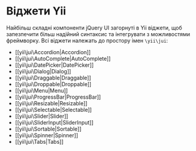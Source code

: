 Віджети Yii
===========

Найбільш складні компоненти jQuery UI загорнуті в Yii віджети, щоб запезпечити більш надійний синтаксис
та інтегрувати з можливостями фреймворку. Всі віджети належать до простору імен `\yii\jui`:

 - [[yii\jui\Accordion|Accordion]]
 - [[yii\jui\AutoComplete|AutoComplete]]
 - [[yii\jui\DatePicker|DatePicker]]
 - [[yii\jui\Dialog|Dialog]]
 - [[yii\jui\Draggable|Draggable]]
 - [[yii\jui\Droppable|Droppable]]
 - [[yii\jui\Menu|Menu]]
 - [[yii\jui\ProgressBar|ProgressBar]]
 - [[yii\jui\Resizable|Resizable]]
 - [[yii\jui\Selectable|Selectable]]
 - [[yii\jui\Slider|Slider]]
 - [[yii\jui\SliderInput|SliderInput]]
 - [[yii\jui\Sortable|Sortable]]
 - [[yii\jui\Spinner|Spinner]]
 - [[yii\jui\Tabs|Tabs]]
